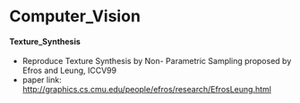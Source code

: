 # Computer_Vision

#### Texture_Synthesis
  - Reproduce Texture Synthesis by Non- Parametric Sampling proposed by Efros and Leung, ICCV99
  - paper link: http://graphics.cs.cmu.edu/people/efros/research/EfrosLeung.html
